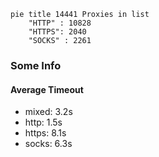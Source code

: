 
```mermaid
pie title 14441 Proxies in list
    "HTTP" : 10828
    "HTTPS": 2040
    "SOCKS" : 2261
```

### Some Info
#### Average Timeout

- mixed: 3.2s
- http: 1.5s
- https: 8.1s
- socks: 6.3s